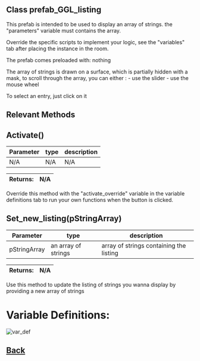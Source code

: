 ## Class prefab_GGL_listing

This prefab is intended to be used to display an array of strings.
		the "parameters" variable must contains the array.
	
Override the specific scripts to implement your logic,
		see the "variables" tab after placing the instance in the room.
	
The prefab comes preloaded with: nothing
									 
The array of strings is drawn on a surface, which is partially hidden with a mask, to scroll through 
the array, you can either :  - use the slider
									           - use the mouse wheel
								
To select an entry, just click on it

## Relevant Methods

## Activate()

| Parameter   |  type   |              description                   |
|--           |       --|--                                          |
|   N/A      | N/A  |  N/A    |

| Returns:  | N/A |
|--         |                             --|

Override this method with the "activate_override" variable in the variable definitions tab to run your own functions when the button is clicked.

## Set_new_listing(pStringArray)

| Parameter   |  type   |              description                   |
|--           |       --|--                                          |
|   pStringArray      | an array of strings  |  array of strings containing the listing    |

| Returns:  | N/A |
|--         |                             --|

Use this method to update the listing of strings you wanna display by providing a new array of strings

# Variable Definitions:

![var_def](https://github.com/Ced30/GML-GUI-Library-GGL-Documentation/blob/main/Images/API/GGL_instance/prefab_GGL_listing.png)

## [Back](https://github.com/Ced30/GML-GUI-Library-GGL-Documentation/blob/main/API/Instance%20Prefabs.md)

